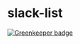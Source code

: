 # slack-list

[![Greenkeeper badge](https://badges.greenkeeper.io/itzsaga/slack-list.svg)](https://greenkeeper.io/)